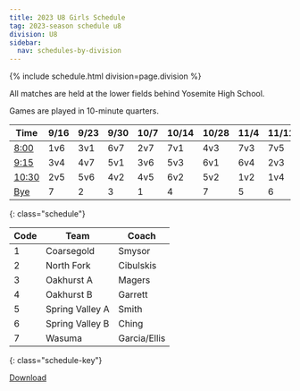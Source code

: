 ```yaml
---
title: 2023 U8 Girls Schedule
tag: 2023-season schedule u8
division: U8
sidebar:
  nav: schedules-by-division
---
```


{% include schedule.html division=page.division %}

All matches are held at the lower fields behind Yosemite High School.

Games are played in 10-minute quarters.

| Time       | 9/16  | 9/23  | 9/30  | 10/7  | 10/14 | 10/28 | 11/4  | 11/11 | 11/18
|------------|-------|-------|-------|-------|-------|-------|-------|-------|-------
|<u>8:00</u> |1v6|3v1|6v7|2v7|7v1|4v3|7v3|7v5|7v4
|<u>9:15</u> |3v4|4v7|5v1|3v6|5v3|6v1|6v4|2v3|1v3
|<u>10:30</u>|2v5|5v6|4v2|4v5|6v2|5v2|1v2|1v4|6v5
|<u>Bye</u>  |7  |2  |3  |1  |4  |7  |5  |6  |2
{: class="schedule"}


| Code  | Team            | Coach                         
|-------|-----------------|---------------
| 1     | Coarsegold      | Smysor
| 2     | North Fork      | Cibulskis
| 3     | Oakhurst A      | Magers
| 4     | Oakhurst B      | Garrett
| 5     | Spring Valley A | Smith
| 6     | Spring Valley B | Ching
| 7     | Wasuma          | Garcia/Ellis
{: class="schedule-key"}


[Download](/schedules/2023/MAYSL-2023-U8-girls.pdf)
